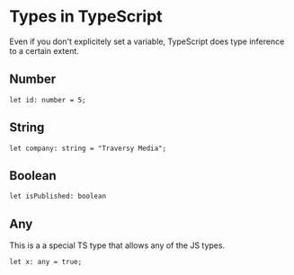 # Types in TypeScript

Even if you don't explicitely set a variable, TypeScript does type inference to a certain extent.

## Number

	let id: number = 5;

## String

	let company: string = "Traversy Media";

## Boolean

	let isPublished: boolean

## Any

This is a a special TS type that allows any of the JS types.

	let x: any = true;